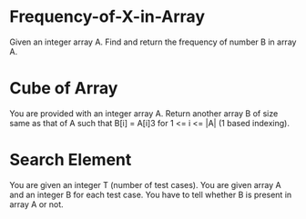 # Frequency-of-X-in-Array
Given an integer array A. Find and return the frequency of number B in array A.
# Cube of Array
You are provided with an integer array A. Return another array B of size same as that of A such that B[i] = A[i]3 for 1 <= i <= |A| (1 based indexing).
# Search Element
You are given an integer T (number of test cases). You are given array A and an integer B for each test case. You have to tell whether B is present in array A or not.
